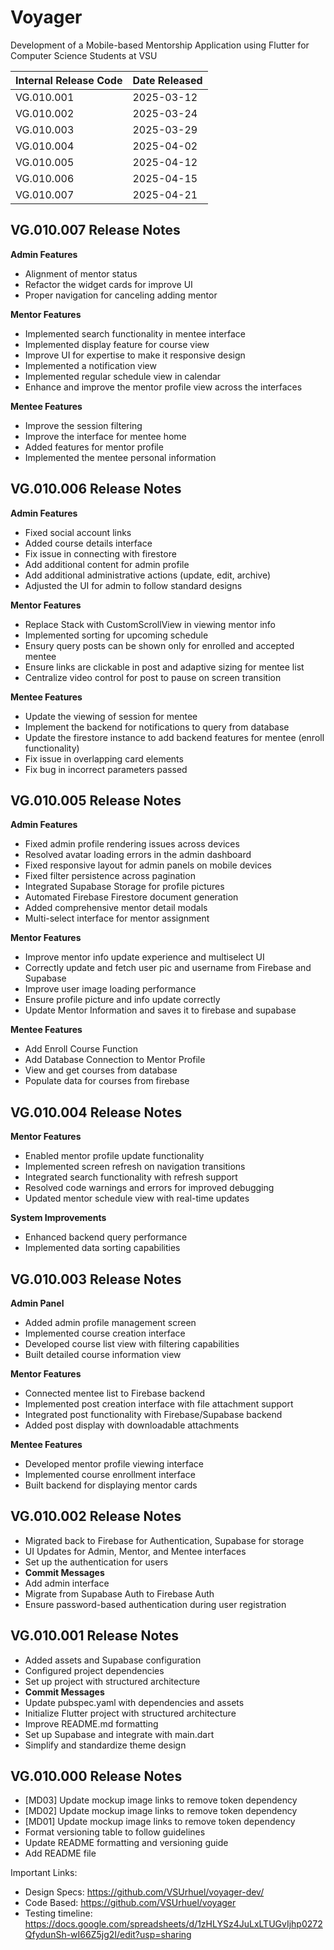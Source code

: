 # Voyager

Development of a Mobile-based Mentorship Application using Flutter for Computer Science Students at VSU

| Internal Release Code | Date Released |
| --------------------- | ------------- |
| VG.010.001            | 2025-03-12    |
| VG.010.002            | 2025-03-24    |
| VG.010.003            | 2025-03-29    |
| VG.010.004            | 2025-04-02    |
| VG.010.005            | 2025-04-12    |
| VG.010.006            | 2025-04-15    |
| VG.010.007            | 2025-04-21    |

## VG.010.007 Release Notes
**Admin Features**  
- Alignment of mentor status
- Refactor the widget cards for improve UI
- Proper navigation for canceling adding mentor
  
**Mentor Features**
- Implemented search functionality in mentee interface
- Implemented display feature for course view
- Improve UI for expertise to make it responsive design
- Implemented a notification view
- Implemented regular schedule view in calendar
- Enhance and improve the mentor profile view across the interfaces

 **Mentee Features**
- Improve the session filtering
- Improve the interface for mentee home
- Added features for mentor profile
- Implemented the mentee personal information

## VG.010.006 Release Notes
**Admin Features**  
- Fixed social account links 
- Added course details interface
- Fix issue in connecting with firestore
- Add additional content for admin profile
- Add additional administrative actions (update, edit, archive)
- Adjusted the UI for admin to follow standard designs
  
**Mentor Features**
- Replace Stack with CustomScrollView in viewing mentor info
- Implemented sorting for upcoming schedule
- Ensury query posts can be shown only for enrolled and accepted mentee
- Ensure links are clickable in post and adaptive sizing for mentee list
- Centralize video control for post to pause on screen transition

 **Mentee Features**
- Update the viewing of session for mentee
- Implement the backend for notifications to query from database
- Update the firestore instance to add backend features for mentee (enroll functionality)
- Fix issue in overlapping card elements
- Fix bug in incorrect parameters passed 

## VG.010.005 Release Notes
**Admin Features**  
- Fixed admin profile rendering issues across devices
- Resolved avatar loading errors in the admin dashboard
- Fixed responsive layout for admin panels on mobile devices
- Fixed filter persistence across pagination
- Integrated Supabase Storage for profile pictures 
- Automated Firebase Firestore document generation
- Added comprehensive mentor detail modals
- Multi-select interface for mentor assignment


**Mentor Features**
- Improve mentor info update experience and multiselect UI
- Correctly update and fetch user pic and username from Firebase and Supabase
- Improve user image loading performance
- Ensure profile picture and info update correctly
- Update Mentor Information and saves it to firebase and supabase

 **Mentee Features**
- Add Enroll Course Function
- Add Database Connection to Mentor Profile
- View and get courses from database
- Populate data for courses from firebase
  
  
## VG.010.004 Release Notes
**Mentor Features**  
- Enabled mentor profile update functionality
- Implemented screen refresh on navigation transitions
- Integrated search functionality with refresh support
- Resolved code warnings and errors for improved debugging
- Updated mentor schedule view with real-time updates
  
**System Improvements**
- Enhanced backend query performance
- Implemented data sorting capabilities


## VG.010.003 Release Notes
**Admin Panel**  
- Added admin profile management screen  
- Implemented course creation interface  
- Developed course list view with filtering capabilities  
- Built detailed course information view
   
**Mentor Features**  
- Connected mentee list to Firebase backend  
- Implemented post creation interface with file attachment support  
- Integrated post functionality with Firebase/Supabase backend  
- Added post display with downloadable attachments
  
**Mentee Features**  
- Developed mentor profile viewing interface  
- Implemented course enrollment interface  
- Built backend for displaying mentor cards  

## VG.010.002 Release Notes
- Migrated back to Firebase for Authentication, Supabase for storage 
- UI Updates for Admin, Mentor, and Mentee interfaces
- Set up the authentication for users
- **Commit Messages**
- Add admin interface
- Migrate from Supabase Auth to Firebase Auth
- Ensure password-based authentication during user registration

## VG.010.001 Release Notes
- Added assets and Supabase configuration  
- Configured project dependencies  
- Set up project with structured architecture  
- **Commit Messages**
- Update pubspec.yaml with dependencies and assets  
- Initialize Flutter project with structured architecture  
- Improve README.md formatting  
- Set up Supabase and integrate with main.dart  
- Simplify and standardize theme design  

## VG.010.000 Release Notes
- [MD03] Update mockup image links to remove token dependency
- [MD02] Update mockup image links to remove token dependency
- [MD01] Update mockup image links to remove token dependency
- Format versioning table to follow guidelines
- Update README formatting and versioning guide
- Add README file
  
Important Links:
- Design Specs: https://github.com/VSUrhuel/voyager-dev/
- Code Based: https://github.com/VSUrhuel/voyager
- Testing timeline: https://docs.google.com/spreadsheets/d/1zHLYSz4JuLxLTUGvIjhp0272QfydunSh-wI66Z5jg2I/edit?usp=sharing

